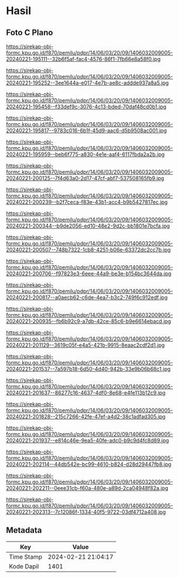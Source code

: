 # Hasil

## Foto C Plano

https://sirekap-obj-formc.kpu.go.id/f870/pemilu/pdpr/14/06/03/20/09/1406032009005-20240221-195111--32b6f5af-fac4-4576-86f1-7fb66e8a58f0.jpg

https://sirekap-obj-formc.kpu.go.id/f870/pemilu/pdpr/14/06/03/20/09/1406032009005-20240221-195252--3ee1644a-e017-4e7b-ae8c-addde937a8a5.jpg

https://sirekap-obj-formc.kpu.go.id/f870/pemilu/pdpr/14/06/03/20/09/1406032009005-20240221-195458--f33def9c-3076-4c13-bded-70daf48cd0b1.jpg

https://sirekap-obj-formc.kpu.go.id/f870/pemilu/pdpr/14/06/03/20/09/1406032009005-20240221-195817--9783c016-6b1f-45d9-aac6-d5b9508ac001.jpg

https://sirekap-obj-formc.kpu.go.id/f870/pemilu/pdpr/14/06/03/20/09/1406032009005-20240221-195959--beb6f775-a830-4e1e-aaf4-6117fbda2a2b.jpg

https://sirekap-obj-formc.kpu.go.id/f870/pemilu/pdpr/14/06/03/20/09/1406032009005-20240221-200125--7f4d63a0-2d17-47cf-abf7-537508165fb9.jpg

https://sirekap-obj-formc.kpu.go.id/f870/pemilu/pdpr/14/06/03/20/09/1406032009005-20240221-200239--b2f7ceca-f83e-43b1-acc4-b9b5427817ec.jpg

https://sirekap-obj-formc.kpu.go.id/f870/pemilu/pdpr/14/06/03/20/09/1406032009005-20240221-200344--b9de2056-ed10-48e2-9d2c-bb1801e7bcfa.jpg

https://sirekap-obj-formc.kpu.go.id/f870/pemilu/pdpr/14/06/03/20/09/1406032009005-20240221-200507--748b7322-1cb8-4251-b06e-63372dc2cc7b.jpg

https://sirekap-obj-formc.kpu.go.id/f870/pemilu/pdpr/14/06/03/20/09/1406032009005-20240221-200706--f97823e3-6eee-44a9-be3e-b154bc3644da.jpg

https://sirekap-obj-formc.kpu.go.id/f870/pemilu/pdpr/14/06/03/20/09/1406032009005-20240221-200817--a0aecb62-c6de-4ea7-b3c2-749f6c912edf.jpg

https://sirekap-obj-formc.kpu.go.id/f870/pemilu/pdpr/14/06/03/20/09/1406032009005-20240221-200935--fb6b92c9-a7db-42ce-85c6-b9e6614ebacd.jpg

https://sirekap-obj-formc.kpu.go.id/f870/pemilu/pdpr/14/06/03/20/09/1406032009005-20240221-201129--3619c05f-e4a5-421b-9915-8eaac2cdf2d1.jpg

https://sirekap-obj-formc.kpu.go.id/f870/pemilu/pdpr/14/06/03/20/09/1406032009005-20240221-201537--7a597b18-6d50-4d40-942b-33e9b06b68c1.jpg

https://sirekap-obj-formc.kpu.go.id/f870/pemilu/pdpr/14/06/03/20/09/1406032009005-20240221-201637--86277c16-4637-4df0-8e68-e4fe113b12c9.jpg

https://sirekap-obj-formc.kpu.go.id/f870/pemilu/pdpr/14/06/03/20/09/1406032009005-20240221-201828--215c7266-42fe-47ef-a4d2-38c1adfad305.jpg

https://sirekap-obj-formc.kpu.go.id/f870/pemilu/pdpr/14/06/03/20/09/1406032009005-20240221-201937--e814c46e-9ea5-40fe-adc0-b9c9d4fc8d89.jpg

https://sirekap-obj-formc.kpu.go.id/f870/pemilu/pdpr/14/06/03/20/09/1406032009005-20240221-202114--44db542e-bc99-4610-b824-d28d29447fb8.jpg

https://sirekap-obj-formc.kpu.go.id/f870/pemilu/pdpr/14/06/03/20/09/1406032009005-20240221-202211--0eee31cb-f60a-480e-a89d-2ca04948f82a.jpg

https://sirekap-obj-formc.kpu.go.id/f870/pemilu/pdpr/14/06/03/20/09/1406032009005-20240221-202313--7c12086f-1334-40f5-9722-03df4712a408.jpg


## Metadata

| Key        | Value               |
| ---------- | ------------------- |
| Time Stamp | 2024-02-21 21:04:17 |
| Kode Dapil | 1401                |



